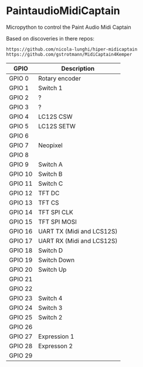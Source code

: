 # PaintaudioMidiCaptain
Micropython to control the Paint Audio Midi Captain

Based on discoveries in there repos:    

```
https://github.com/nicola-lunghi/hiper-midicaptain
https://github.com/gstrotmann/MidiCaptain4Kemper

```



| GPIO    | Description    |
|---------|----------------|
| GPIO 0  | Rotary encoder | 
| GPIO 1  | Switch 1 | 
| GPIO 2  | ? | 
| GPIO 3  | ? | 
| GPIO 4  | LC12S CSW | 
| GPIO 5  | LC12S SETW | 
| GPIO 6  |  | 
| GPIO 7  | Neopixel | 
| GPIO 8  |  | 
| GPIO 9  | Switch A | 
| GPIO 10  | Switch B | 
| GPIO 11  | Switch C | 
| GPIO 12  | TFT DC | 
| GPIO 13  | TFT CS | 
| GPIO 14  | TFT SPI CLK | 
| GPIO 15  | TFT SPI MOSI | 
| GPIO 16  | UART TX  (Midi and LCS12S)| 
| GPIO 17  | UART RX  (Midi and LCS12S)| 
| GPIO 18  | Switch D | 
| GPIO 19  | Switch Down | 
| GPIO 20  | Switch Up | 
| GPIO 21  |  | 
| GPIO 22 |  | 
| GPIO 23 | Switch 4 | 
| GPIO 24 | Switch 3 | 
| GPIO 25 | Switch 2 | 
| GPIO 26 |  | 
| GPIO 27 | Expression 1 | 
| GPIO 28 | Expresson 2 | 
| GPIO 29 |  | 
